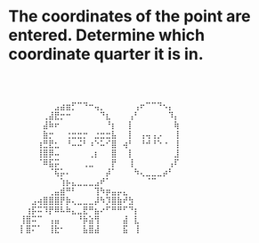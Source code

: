 # The coordinates of the point are entered. Determine which coordinate quarter it is in.
<br/>
<br/>

⠀⠀⠀⠀⠀⠀⠀⠀⣠⣴⣶⡋⠉⠙⠒⢤⡀⠀⠀⠀⠀⠀⢠⠖⠉⠉⠙⠢⡄⠀
⠀⠀⠀⠀⠀⠀⢀⣼⣟⡒⠒⠀⠀⠀⠀⠀⠙⣆⠀⠀⠀⢠⠃⠀⠀⠀⠀⠀⠹⡄
⠀⠀⠀⠀⠀⠀⣼⠷⠖⠀⠀⠀⠀⠀⠀⠀⠀⠘⡆⠀⠀⡇⠀⠀⠀⠀⠀⠀⠀⢷
⠀⠀⠀⠀⠀⠀⣷⡒⠀⠀⢐⣒⣒⡒⠀⣐⣒⣒⣧⠀⠀⡇⠀⢠⢤⢠⡠⠀⠀⢸
⠀⠀⠀⠀⠀⢰⣛⣟⣂⠀⠘⠤⠬⠃⠰⠑⠥⠊⣿⠀⢴⠃⠀⠘⠚⠘⠑⠐⠀⢸
⠀⠀⠀⠀⠀⢸⣿⡿⠤⠀⠀⠀⠀⠀⢀⡆⠀⠀⣿⠀⠀⡇⠀⠀⠀⠀⠀⠀⠀⣸
⠀⠀⠀⠀⠀⠈⠿⣯⡭⠀⠀⠀⠀⢀⣀⠀⠀⠀⡟⠀⠀⢸⠀⠀⠀⠀⠀⠀⢠⠏
⠀⠀⠀⠀⠀⠀⠀⠈⢯⡥⠄⠀⠀⠀⠀⠀⠀⡼⠁⠀⠀⠀⠳⢄⣀⣀⣀⡴⠃⠀
⠀⠀⠀⠀⠀⠀⠀⠀⠀⢱⡦⣄⣀⣀⣀⣠⠞⠁⠀⠀⠀⠀⠀⠀⠈⠉⠀⠀⠀⠀
⠀⠀⠀⠀⠀⠀⠀⢀⣤⣾⠛⠃⠀⠀⠀⢹⠳⡶⣤⡤⣄⠀⠀⠀⠀⠀⠀⠀⠀⠀
⠀⠀⠀⠀⣠⢴⣿⣿⣿⡟⡷⢄⣀⣀⣀⡼⠳⡹⣿⣷⠞⣳⠀⠀⠀⠀⠀⠀⠀⠀
⠀⠀⠀⢰⡯⠭⠹⡟⠿⠧⠷⣄⣀⣟⠛⣦⠔⠋⠛⠛⠋⠙⡆⠀⠀⠀⠀⠀⠀⠀
⠀⠀⢸⣿⠭⠉⠀⢠⣤⠀⠀⠀⠘⡷⣵⢻⠀⠀⠀⠀⣼⠀⣇⠀⠀⠀⠀⠀⠀⠀
⠀⠀⡇⣿⠍⠁⠀⢸⣗⠂⠀⠀⠀⣧⣿⣼⠀⠀⠀⠀⣯⠀⢸⠀⠀⠀⠀⠀⠀⠀
